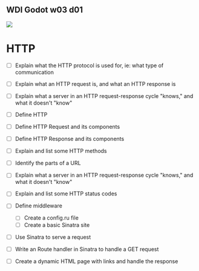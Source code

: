 ## WDI Godot w03 d01
<img src='https://github.com/generalassembly/ga-ruby-on-rails-for-devs/raw/master/images/ga.png' style='margin: 0 auto;'>

# HTTP

- [ ] Explain what the HTTP protocol is used for, ie: what type of communication
- [ ] Explain what an HTTP request is, and what an HTTP response is
- [ ] Explain what a server in an HTTP request-response cycle "knows," and what it doesn't "know"

- [ ] Define HTTP
- [ ] Define HTTP Request and its components
- [ ] Define HTTP Response and its components
- [ ] Explain and list some HTTP methods
- [ ] Identify the parts of a URL
- [ ] Explain what a server in an HTTP request-response cycle "knows," and what it doesn't "know"
- [ ] Explain and list some HTTP status codes

- [ ] Define middleware
  - [ ] Create a config.ru file
  - [ ] Create a basic Sinatra site
- [ ] Use Sinatra to serve a request
- [ ] Write an Route handler in Sinatra to handle a GET request
- [ ] Create a dynamic HTML page with links and handle the response
